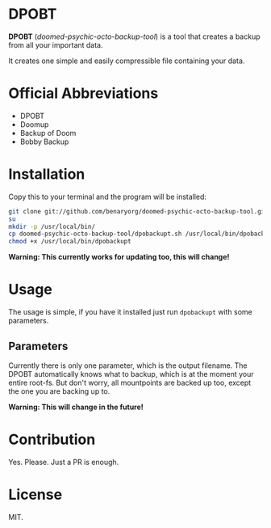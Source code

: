 # DPOBT

**DPOBT** (*doomed-psychic-octo-backup-tool*) is a tool that creates a backup
from all your important data.

It creates one simple and easily compressible file containing your data.

# Official Abbreviations

- DPOBT
- Doomup
- Backup of Doom
- Bobby Backup

# Installation

Copy this to your terminal and the program will be installed:

```bash
git clone git://github.com/benaryorg/doomed-psychic-octo-backup-tool.git
su
mkdir -p /usr/local/bin/
cp doomed-psychic-octo-backup-tool/dpobackupt.sh /usr/local/bin/dpobackupt
chmod +x /usr/local/bin/dpobackupt
```

**Warning: This currently works for updating too, this will change!**

# Usage

The usage is simple, if you have it installed just run `dpobackupt` with some
parameters.

## Parameters

Currently there is only one parameter, which is the output filename.
The DPOBT automatically knows what to backup, which is at the moment your entire
root-fs.
But don't worry, all mountpoints are backed up too, except the one you are
backing up to.

**Warning: This will change in the future!**

# Contribution

Yes.
Please.
Just a PR is enough.

# License

MIT.

